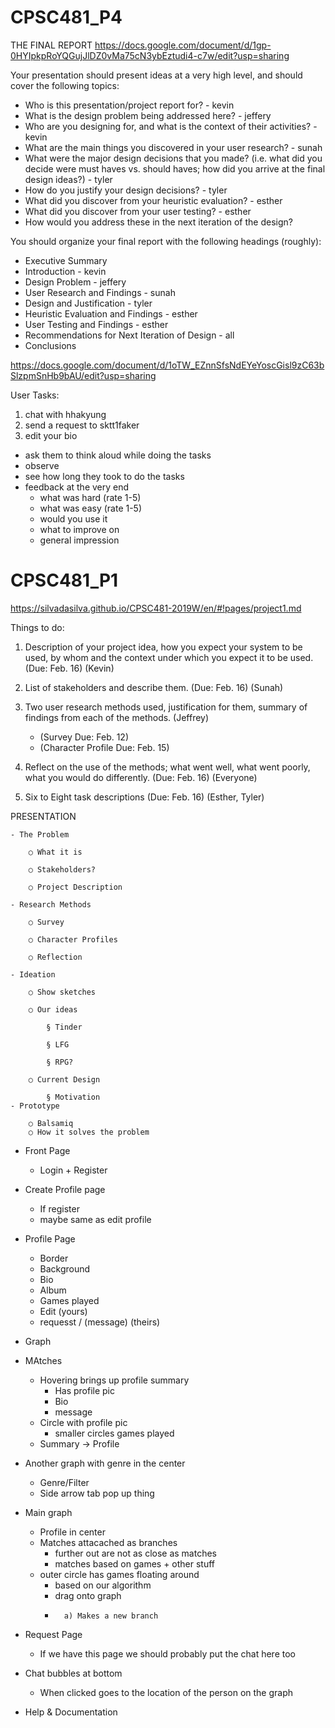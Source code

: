 # CPSC481_P4

THE FINAL REPORT 
https://docs.google.com/document/d/1gp-0HYIpkpRoYQGujJlDZ0vMa75cN3ybEztudi4-c7w/edit?usp=sharing


Your presentation should present ideas at a very high level, and should cover the following topics:
- Who is this presentation/project report for? - kevin
- What is the design problem being addressed here? - jeffery
- Who are you designing for, and what is the context of their activities? - kevin
- What are the main things you discovered in your user research? - sunah
- What were the major design decisions that you made? (i.e. what did you decide were must haves vs. should haves; how did you arrive at the final design ideas?) - tyler
- How do you justify your design decisions? - tyler
- What did you discover from your heuristic evaluation? - esther
- What did you discover from your user testing? - esther
- How would you address these in the next iteration of the design? 

You should organize your final report with the following headings (roughly):
- Executive Summary
- Introduction - kevin
- Design Problem - jeffery
- User Research and Findings - sunah
- Design and Justification - tyler
- Heuristic Evaluation and Findings - esther
- User Testing and Findings - esther
- Recommendations for Next Iteration of Design - all
- Conclusions 



https://docs.google.com/document/d/1oTW_EZnnSfsNdEYeYoscGisl9zC63bSlzpmSnHb9bAU/edit?usp=sharing

User Tasks:
1. chat with hhakyung
2. send a request to sktt1faker
3. edit your bio 


- ask them to think aloud while doing the tasks
- observe 
- see how long they took to do the tasks
- feedback at the very end
	- what was hard (rate 1-5)
	- what was easy (rate 1-5)
	- would you use it
	- what to improve on
	- general impression



# CPSC481_P1

https://silvadasilva.github.io/CPSC481-2019W/en/#!pages/project1.md

Things to do:
1. Description of your project idea, how you expect your system to be used, by whom and the context under which you expect it to be used. (Due: Feb. 16) (Kevin)

2. List of stakeholders and describe them. (Due: Feb. 16) (Sunah)

3. Two user research methods used, justification for them, summary of findings from each of the methods. (Jeffrey)
   - (Survey Due: Feb. 12)
   - (Character Profile Due: Feb. 15)
   
4. Reflect on the use of the methods; what went well, what went poorly, what you would do differently. (Due: Feb. 16) (Everyone)

5. Six to Eight task descriptions (Due: Feb. 16) (Esther, Tyler)


PRESENTATION

	- The Problem
	
		○ What it is
		
		○ Stakeholders?
		
		○ Project Description
		
	- Research Methods
	
		○ Survey
		
		○ Character Profiles
		
		○ Reflection
		
	- Ideation
	
		○ Show sketches
		
		○ Our ideas
		
			§ Tinder
			
			§ LFG
			
			§ RPG?
			
		○ Current Design
		
			§ Motivation
	- Prototype
	
		○ Balsamiq
		○ How it solves the problem

- Front Page
	- Login + Register
	
- Create Profile page
	- If register
	- maybe same as edit profile

- Profile Page
	- Border
	- Background
	- Bio
	- Album
	- Games played
	- Edit (yours)
	- requesst / (message) (theirs)
	

- Graph
-	MAtches
	-	Hovering brings up profile summary
		-	Has profile pic
		-	Bio
		-	message
	-	Circle with profile pic
		-	smaller circles games played
	-	Summary -> Profile
-	Another graph with genre in the center
	-	Genre/Filter
	-	Side arrow tab pop up thing
-	Main graph
	-	Profile in center
	-	Matches attacached as branches
		-	further out are not as close as matches
		-	matches based on games + other stuff
	-	outer circle has games floating around
		-	based on our algorithm
		-	drag onto graph
		-		a) Makes a new branch
						

- Request Page
	- If we have this page we should probably put the chat here too
	
- Chat bubbles at bottom
	- When clicked goes to the location of the person on the graph

- Help & Documentation
	
